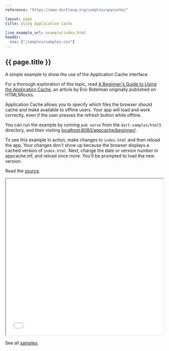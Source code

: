 ```yaml
---
reference: "https://www.dartlang.org/samples/appcache/"

layout: page
title: Using Application Cache

live_example_url: example/index.html
header:
  css: ["/samples/samples.css"]
---
```


## {{ page.title }}

A simple example to show the use of the Application Cache interface.

For a thorough exploration of this topic, read
[A Beginner's Guide to Using the Application
Cache](http://www.html5rocks.com/en/tutorials/appcache/beginner/),
an article by Eric Bidelman originally published on HTML5Rocks.

Application Cache allows you to specify which files the browser should cache
and make available to offline users. Your app will
load and work correctly, even if the user presses the refresh button while
offline.

You can run the example by running `pub serve` from the `dart-samples/html5`
directory, and then visiting 
[localhost:8080/appcache/beginner/](http://localhost:8080/appcache/beginner/).

To see this example in action, make changes to `index.html` and then reload
the app. Your changes don't show up because the browser displays a cached
version of `index.html`. Next, change the date or version number in
appcache.mf, and reload once more. You'll be prompted to load the new version.

Read the
[source](https://github.com/dart-lang/dart-samples/tree/master/html5/web/appcache/beginner).

<iframe class="running-app-frame"
        style="height:500px;width:100%;"
        src="{{page.live_example_url}}">
</iframe>

See all [samples](/samples/).
